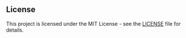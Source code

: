 ## License  

This project is licensed under the MIT License - see the [LICENSE](LICENSE) file for details.  
